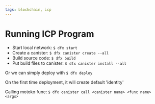 ```yaml
---
tags: blockchain, icp
---
```


# Running ICP Program

- Start local network: `$ dfx start`
- Create a canister: `$ dfx canister create --all`
- Build source code: `$ dfx build`
- Put build files to canister: `$ dfx canister install --all`

Or we can simply deploy with `$ dfx deploy`

On the first time deployment, it will create default 'identity'


Calling motoko func: 
`$ dfx canister call <canister name> <func name> <args>`